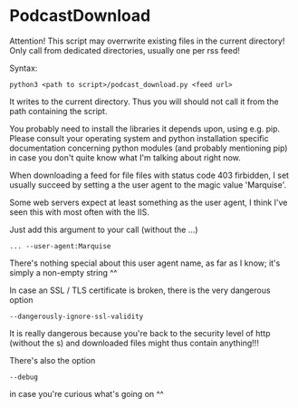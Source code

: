 # PodcastDownload

Attention! This script may overrwrite existing files in the current directory! Only call from dedicated directories, usually one per rss feed!

Syntax:

    python3 <path to script>/podcast_download.py <feed url>

It writes to the current directory. Thus you will should not call it from the path containing the script.

You probably need to install the libraries it depends upon, using e.g. pip. Please consult your operating system and python installation specific documentation concerning python modules (and probably mentioning pip) in case you don't quite know what I'm talking about right now.

When downloading a feed for file files with status code 403 firbidden, I set usually succeed by setting a the user agent to the magic value 'Marquise'.

Some web servers expect at least something as the user agent, I think I've seen this with most often with the IIS.

Just add this argument to your call (without the ...)

    ... --user-agent:Marquise

There's nothing special about this user agent name, as far as I know; it's simply a non-empty string ^^

In case an SSL / TLS certificate is broken, there is the very dangerous option

    --dangerously-ignore-ssl-validity

It is really dangerous because you're back to the security level of http (without the s) and downloaded files might thus contain anything!!!

There's also the option

    --debug

in case you're curious what's going on ^^

